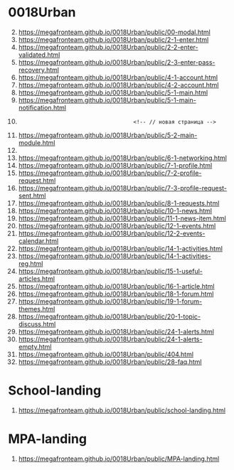 # 0018Urban
 <!-- 1. <https://megafronteam.github.io/0018Urban/public> -->
 2. <https://megafronteam.github.io/0018Urban/public/00-modal.html>
 2. <https://megafronteam.github.io/0018Urban/public/2-1-enter.html>
 2. <https://megafronteam.github.io/0018Urban/public/2-2-enter-validated.html>
 2. <https://megafronteam.github.io/0018Urban/public/2-3-enter-pass-recovery.html>
 3. <https://megafronteam.github.io/0018Urban/public/4-1-account.html>
 3. <https://megafronteam.github.io/0018Urban/public/4-2-account.html>
 4. <https://megafronteam.github.io/0018Urban/public/5-1-main.html>
 4. <https://megafronteam.github.io/0018Urban/public/5-1-main-notification.html>
 5. 
 											<!-- // новая страница -->
 1. <https://megafronteam.github.io/0018Urban/public/5-2-main-module.html>
 2. 
 3. <https://megafronteam.github.io/0018Urban/public/6-1-networking.html>
 4.  <https://megafronteam.github.io/0018Urban/public/7-1-profile.html>
 5.  <https://megafronteam.github.io/0018Urban/public/7-2-profile-request.html>
 6.  <https://megafronteam.github.io/0018Urban/public/7-3-profile-request-sent.html>
 7.  <https://megafronteam.github.io/0018Urban/public/8-1-requests.html>
 8.  <https://megafronteam.github.io/0018Urban/public/10-1-news.html>
 9.  <https://megafronteam.github.io/0018Urban/public/11-1-news-item.html>
 10. <https://megafronteam.github.io/0018Urban/public/12-1-events.html>
 11. <https://megafronteam.github.io/0018Urban/public/12-2-events-calendar.html>
 12. <https://megafronteam.github.io/0018Urban/public/14-1-activities.html>
 13. <https://megafronteam.github.io/0018Urban/public/14-1-activities-reg.html>
 14. <https://megafronteam.github.io/0018Urban/public/15-1-useful-articles.html>
 15. <https://megafronteam.github.io/0018Urban/public/16-1-article.html>
 16. <https://megafronteam.github.io/0018Urban/public/18-1-forum.html>
 17. <https://megafronteam.github.io/0018Urban/public/19-1-forum-themes.html>
 18. <https://megafronteam.github.io/0018Urban/public/20-1-topic-discuss.html>
 19. <https://megafronteam.github.io/0018Urban/public/24-1-alerts.html>
 20. <https://megafronteam.github.io/0018Urban/public/24-1-alerts-empty.html>
 21. <https://megafronteam.github.io/0018Urban/public/404.html>
 22. <https://megafronteam.github.io/0018Urban/public/28-faq.html>
   
 # School-landing
 1. <https://megafronteam.github.io/0018Urban/public/school-landing.html> 

 # MPA-landing
 1. <https://megafronteam.github.io/0018Urban/public/MPA-landing.html> 
